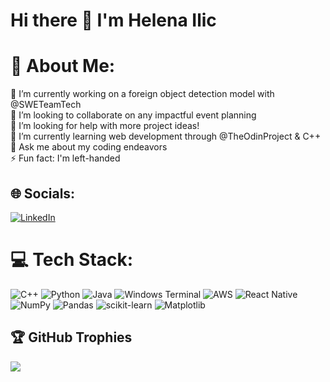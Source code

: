 # Hi there 👋 I'm Helena Ilic

# 💫 About Me:
🔭 I’m currently working on a foreign object detection model with @SWETeamTech<br>👯 I’m looking to collaborate on any impactful event planning <br>🤝 I’m looking for help with more project ideas!<br>🌱 I’m currently learning web development through @TheOdinProject & C++<br>💬 Ask me about my coding endeavors<br>⚡ Fun fact: I'm left-handed


## 🌐 Socials:
[![LinkedIn](https://img.shields.io/badge/LinkedIn-%230077B5.svg?logo=linkedin&logoColor=white)](https://linkedin.com/in/helenailic) 

# 💻 Tech Stack:
![C++](https://img.shields.io/badge/c++-%2300599C.svg?style=for-the-badge&logo=c%2B%2B&logoColor=white) ![Python](https://img.shields.io/badge/python-3670A0?style=for-the-badge&logo=python&logoColor=ffdd54) ![Java](https://img.shields.io/badge/java-%23ED8B00.svg?style=for-the-badge&logo=openjdk&logoColor=white) ![Windows Terminal](https://img.shields.io/badge/Windows%20Terminal-%234D4D4D.svg?style=for-the-badge&logo=windows-terminal&logoColor=white) ![AWS](https://img.shields.io/badge/AWS-%23FF9900.svg?style=for-the-badge&logo=amazon-aws&logoColor=white) ![React Native](https://img.shields.io/badge/react_native-%2320232a.svg?style=for-the-badge&logo=react&logoColor=%2361DAFB) ![NumPy](https://img.shields.io/badge/numpy-%23013243.svg?style=for-the-badge&logo=numpy&logoColor=white) ![Pandas](https://img.shields.io/badge/pandas-%23150458.svg?style=for-the-badge&logo=pandas&logoColor=white) ![scikit-learn](https://img.shields.io/badge/scikit--learn-%23F7931E.svg?style=for-the-badge&logo=scikit-learn&logoColor=white) ![Matplotlib](https://img.shields.io/badge/Matplotlib-%23ffffff.svg?style=for-the-badge&logo=Matplotlib&logoColor=black)
## 🏆 GitHub Trophies
![](https://github-profile-trophy.vercel.app/?username=helenailic&theme=radical&no-frame=true&no-bg=false&margin-w=4)

<!--![](https://github-readme-streak-stats.herokuapp.com/?user=helenailic&theme=radical&hide_border=true)<br/>




---
[![](https://visitcount.itsvg.in/api?id=helenailic&icon=9&color=0)](https://visitcount.itsvg.in)

<!-- Proudly created with GPRM ( https://gprm.itsvg.in ) -->

<!--
**helenailic/helenailic** is a ✨ _special_ ✨ repository because its `README.md` (this file) appears on your GitHub profile.

Here are some ideas to get you started:

- 🔭 I’m currently working on ...
- 🌱 I’m currently learning ...
- 👯 I’m looking to collaborate on ...
- 🤔 I’m looking for help with ...
- 💬 Ask me about ...
- 📫 How to reach me: ...
- 😄 Pronouns: ...
- ⚡ Fun fact: ...
-->
